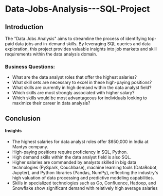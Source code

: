 # Data-Jobs-Analysis---SQL-Project

## Introduction
The "Data Jobs Analysis" aims to streamline the process of identifying top-paid data jobs and in-demand skills. By leveraging SQL queries and data exploration, this project provides valuable insights into job markets and skill requirements within the data analysis domain.

### Business Questions:
- What are the data analyst roles that offer the highest salaries?
- What skill sets are necessary to excel in these high-paying positions?
- What skills are currently in high demand within the data analyst field?
- Which skills are most strongly associated with higher salary?
- Which skills would be most advantageous for individuals looking to maximize their career in data analysis?

## Conclusion
#### Insights
- The highest salaries for data analyst roles offer $650,000 in India at Mantys company.
- High-paying positions require proficiency in SQL, Python.
- High demand skills within the data analyst field is also SQL.
- Higher salaries are commanded by analysts skilled in big data technologies (PySpark, Couchbase), machine learning tools (DataRobot, Jupyter), and Python libraries (Pandas, NumPy), reflecting the industry's high valuation of data processing and predictive modeling capabilities.
- Skills in specialized technologies such as Go, Confluence, Hadoop, and Snowflake show significant demand with relatively high average salaries
